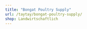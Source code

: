 ```yaml
---
title: "Bongat Poultry Supply"
url: /taytay/bongat-poultry-supply/
shop: Landwirtschaftlich
---
```

